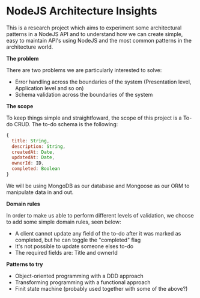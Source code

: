 # NodeJS Architecture Insights

This is a research project which aims to experiment some architectural patterns in a NodeJS API and to understand how we can create simple, easy to maintain API's using NodeJS and the most common patterns in the architecture world.

**The problem**

There are two problems we are particularly interested to solve:
- Error handling across the boundaries of the system (Presentation level, Application level and so on)
- Schema validation across the boundaries of the system

**The scope**

To keep things simple and straightfoward, the scope of this project is a To-do CRUD. The to-do schema is the following:

```javascript
{
  title: String,
  description: String,
  createdAt: Date,
  updatedAt: Date,
  ownerId: ID,
  completed: Boolean
}
```

We will be using MongoDB as our database and Mongoose as our ORM to manipulate data in and out.

**Domain rules**

In order to make us able to perform different levels of validation, we choose to add some simple domain rules, seen below:
- A client cannot update any field of the to-do after it was marked as completed, but he can toggle the "completed" flag
- It's not possible to update someone elses to-do
- The required fields are: Title and ownerId

**Patterns to try**
- Object-oriented programming with a DDD approach
- Transforming programming with a functional approach
- Finit state machine (probably used together with some of the above?)